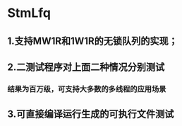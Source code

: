 ﻿# StmLfq



## 1.支持MW1R和1W1R的无锁队列的实现；

## 2.二测试程序对上面二种情况分别测试

###  结果为百万级，可支持大多数的多线程的应用场景

## 3.可直接编译运行生成的可执行文件测试
